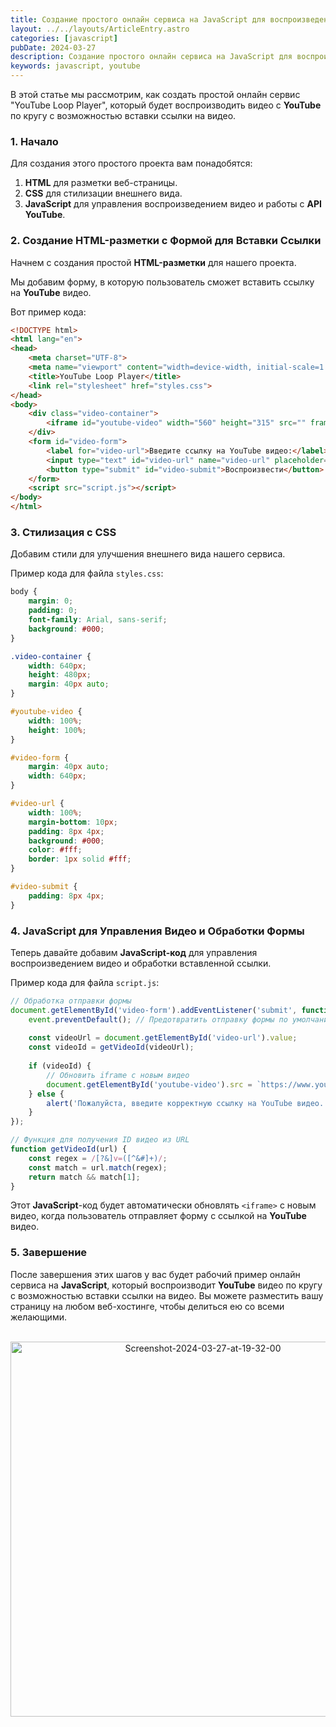 ```yaml
---
title: Создание простого онлайн сервиса на JavaScript для воспроизведения YouTube видео по кругу
layout: ../../layouts/ArticleEntry.astro
categories: [javascript]
pubDate: 2024-03-27
description: Создание простого онлайн сервиса на JavaScript для воспроизведения YouTube видео по кругу
keywords: javascript, youtube
---
```


В этой статье мы рассмотрим, как создать простой онлайн сервис "YouTube Loop Player", который будет воспроизводить видео с **YouTube** по кругу с возможностью вставки ссылки на видео.

### 1. Начало

Для создания этого простого проекта вам понадобятся:

1. **HTML** для разметки веб-страницы.
2. **CSS** для стилизации внешнего вида.
3. **JavaScript** для управления воспроизведением видео и работы с **API YouTube**.


### 2. Создание HTML-разметки с Формой для Вставки Ссылки

Начнем с создания простой **HTML-разметки** для нашего проекта. 

Мы добавим форму, в которую пользователь сможет вставить ссылку на **YouTube** видео. 

Вот пример кода:

```html
<!DOCTYPE html>
<html lang="en">
<head>
    <meta charset="UTF-8">
    <meta name="viewport" content="width=device-width, initial-scale=1.0">
    <title>YouTube Loop Player</title>
    <link rel="stylesheet" href="styles.css">
</head>
<body>
    <div class="video-container">
        <iframe id="youtube-video" width="560" height="315" src="" frameborder="0" allowfullscreen></iframe>
    </div>
    <form id="video-form">
        <label for="video-url">Введите ссылку на YouTube видео:</label><br>
        <input type="text" id="video-url" name="video-url" placeholder="Please paste YouTube URL" required><br>
        <button type="submit" id="video-submit">Воспроизвести</button>
    </form>
    <script src="script.js"></script>
</body>
</html>
```

### 3. Стилизация с CSS

Добавим стили для улучшения внешнего вида нашего сервиса. 

Пример кода для файла `styles.css`:

```css
body {
    margin: 0;
    padding: 0;
    font-family: Arial, sans-serif;
    background: #000;
}

.video-container {
    width: 640px;
    height: 480px;
    margin: 40px auto;
}

#youtube-video {
    width: 100%;
    height: 100%;
}

#video-form {
    margin: 40px auto;
    width: 640px;
}

#video-url {
    width: 100%;
    margin-bottom: 10px;
    padding: 8px 4px;
    background: #000;
    color: #fff;
    border: 1px solid #fff;
}

#video-submit {
    padding: 8px 4px;
}
```

### 4. JavaScript для Управления Видео и Обработки Формы

Теперь давайте добавим **JavaScript-код** для управления воспроизведением видео и обработки вставленной ссылки.

Пример кода для файла `script.js`:

```javascript
// Обработка отправки формы
document.getElementById('video-form').addEventListener('submit', function(event) {
    event.preventDefault(); // Предотвратить отправку формы по умолчанию
    
    const videoUrl = document.getElementById('video-url').value;
    const videoId = getVideoId(videoUrl);
    
    if (videoId) {
        // Обновить iframe с новым видео
        document.getElementById('youtube-video').src = `https://www.youtube.com/embed/${videoId}?autoplay=1&loop=1&playlist=${videoId}`;
    } else {
        alert('Пожалуйста, введите корректную ссылку на YouTube видео.');
    }
});

// Функция для получения ID видео из URL
function getVideoId(url) {
    const regex = /[?&]v=([^&#]+)/;
    const match = url.match(regex);
    return match && match[1];
}
```

Этот **JavaScript**-код будет автоматически обновлять `<iframe>` с новым видео, когда пользователь отправляет форму с ссылкой на **YouTube** видео.

### 5. Завершение

После завершения этих шагов у вас будет рабочий пример онлайн сервиса на **JavaScript**, который воспроизводит **YouTube** видео по кругу с возможностью вставки ссылки на видео. Вы можете разместить вашу страницу на любом веб-хостинге, чтобы делиться ею со всеми желающими.

<br>

<center>
<img width="600" src="https://ik.imagekit.io/awilum/awilum-ru/Screenshot%202024-03-27%20at%2019.32.00.png?updatedAt=1711542837856" alt="Screenshot-2024-03-27-at-19-32-00" border="0">
</center>
